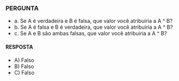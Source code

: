 ### PERGUNTA

- a. Se A é verdadeira e B é falsa, que valor você atribuiria a A ^ B?
- b. Se A é falsa e B é verdadeira, que valor você atribuiria a A ^ B?
- c. Se A e B são ambas falsas, que valor você atribuiria a A ^ B?

#### RESPOSTA

- A) Falso
- B) Falso
- C) Falso
